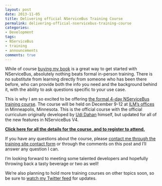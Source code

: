 ```yaml
---
layout: post
date: 2013-11-05
title: Delivering official NServiceBus Training Course
permalink: delivering-official-nservicebus-training-course
categories:
- Development
tags:
- NServiceBus
- training
- announcements
comments: true
---
```

While of course [buying my book](http://www.packtpub.com/build-distributed-software-systems-using-dot-net-enterprise-service-bus/book) is a great way to get started with NServiceBus, absolutely nothing beats formal in-person training. There is no substitute from learning directly from someone who has been there before, who can provide both the info you need and the background behind it, with the ability to ask questions specific to your use case.

This is why I am so excited to be offering [the formal 4-day NServiceBus training course](http://training.ilmservice.com/). The course will be held on December 9-12 at [ILM’s offices](http://ilmservice.com/) in Minneapolis, Minnesota. This is the official course with the official curriculum originally developed by [Udi Dahan](http://www.udidahan.com/) himself, but updated for all of the new features in NServiceBus V4.

[**Click here for all the details for the course, and to register to attend.**](http://training.ilmservice.com/)

If you have any questions about the course, please [contact me through the training site contact form](http://training.ilmservice.com/Contact) or through the comments on this post and I’ll answer any question I can.

I’m looking forward to meeting some talented developers and hopefully throwing back a tasty beverage or two as well!

We’re also planning to hold more training courses on other topics soon, so be sure to [watch my Twitter feed](https://twitter.com/DavidBoike) for updates.
